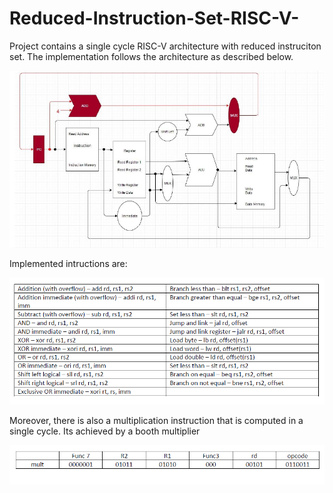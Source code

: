 # Reduced-Instruction-Set-RISC-V-

Project contains a single cycle RISC-V architecture with reduced instruciton set. The implementation follows the architecture as described below.

![](Images/IM03.png)

Implemented intructions are:

![](Images/IM02.png)

Moreover, there is also a multiplication instruction that is computed in a single cycle. Its achieved by a booth multiplier

![](Images/IM01.png)

